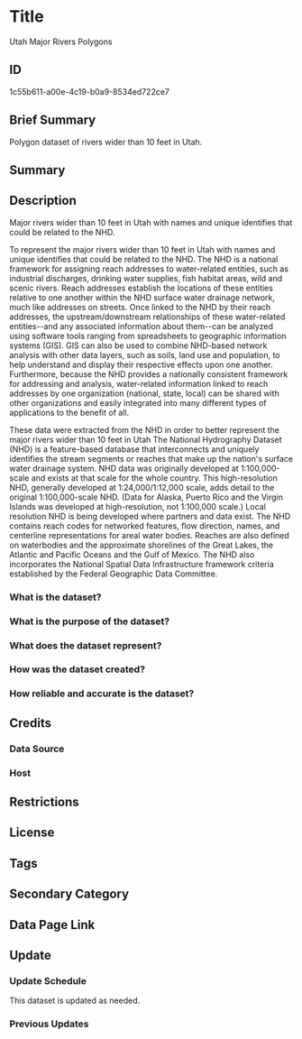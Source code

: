 # Title

Utah Major Rivers Polygons

## ID

1c55b611-a00e-4c19-b0a9-8534ed722ce7

## Brief Summary

Polygon dataset of rivers wider than 10 feet in Utah.

## Summary

## Description

Major rivers wider than 10 feet in Utah with names and unique identifies that could be related to the NHD.

To represent the major rivers wider than 10 feet in Utah with names and unique identifies that could be related to the NHD. The NHD is a national framework for assigning reach addresses to water-related entities, such as industrial discharges, drinking water supplies, fish habitat areas, wild and scenic rivers. Reach addresses establish the locations of these entities relative to one another within the NHD surface water drainage network, much like addresses on streets. Once linked to the NHD by their reach addresses, the upstream/downstream relationships of these water-related entities--and any associated information about them--can be analyzed using software tools ranging from spreadsheets to geographic information systems (GIS). GIS can also be used to combine NHD-based network analysis with other data layers, such as soils, land use and population, to help understand and display their respective effects upon one another. Furthermore, because the NHD provides a nationally consistent framework for addressing and analysis, water-related information linked to reach addresses by one organization (national, state, local) can be shared with other organizations and easily integrated into many different types of applications to the benefit of all.

These data were extracted from the NHD in order to better represent the major rivers wider than 10 feet in Utah The National Hydrography Dataset (NHD) is a feature-based database that interconnects and uniquely identifies the stream segments or reaches that make up the nation's surface water drainage system. NHD data was originally developed at 1:100,000-scale and exists at that scale for the whole country. This high-resolution NHD, generally developed at 1:24,000/1:12,000 scale, adds detail to the original 1:100,000-scale NHD. (Data for Alaska, Puerto Rico and the Virgin Islands was developed at high-resolution, not 1:100,000 scale.) Local resolution NHD is being developed where partners and data exist. The NHD contains reach codes for networked features, flow direction, names, and centerline representations for areal water bodies. Reaches are also defined on waterbodies and the approximate shorelines of the Great Lakes, the Atlantic and Pacific Oceans and the Gulf of Mexico. The NHD also incorporates the National Spatial Data Infrastructure framework criteria established by the Federal Geographic Data Committee.

### What is the dataset?

### What is the purpose of the dataset?

### What does the dataset represent?

### How was the dataset created?

### How reliable and accurate is the dataset?

## Credits

### Data Source

### Host

## Restrictions

## License

## Tags

## Secondary Category

## Data Page Link

## Update

### Update Schedule

This dataset is updated as needed.

### Previous Updates
